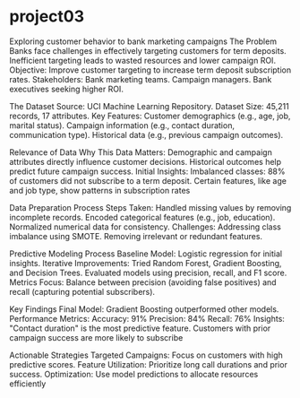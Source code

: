 # project03
Exploring customer behavior to bank marketing campaigns
 The Problem
Banks face challenges in effectively targeting customers for term deposits.
Inefficient targeting leads to wasted resources and lower campaign ROI.
Objective: Improve customer targeting to increase term deposit subscription rates.
Stakeholders:
Bank marketing teams.
Campaign managers.
Bank executives seeking higher ROI.

The Dataset
Source: UCI Machine Learning Repository.
Dataset Size: 45,211 records, 17 attributes.
Key Features:
Customer demographics (e.g., age, job, marital status).
Campaign information (e.g., contact duration, communication type).
Historical data (e.g., previous campaign outcomes).

Relevance of Data
Why This Data Matters:
Demographic and campaign attributes directly influence customer decisions.
Historical outcomes help predict future campaign success.
Initial Insights:
Imbalanced classes: 88% of customers did not subscribe to a term deposit.
Certain features, like age and job type, show patterns in subscription rates

Data Preparation Process
Steps Taken:
Handled missing values by removing incomplete records.
Encoded categorical features (e.g., job, education).
Normalized numerical data for consistency.
Challenges:
Addressing class imbalance using SMOTE.
Removing irrelevant or redundant features.

Predictive Modeling Process
Baseline Model: Logistic regression for initial insights.
Iterative Improvements:
Tried Random Forest, Gradient Boosting, and Decision Trees.
Evaluated models using precision, recall, and F1 score.
Metrics Focus: Balance between precision (avoiding false positives) and recall (capturing potential subscribers).

Key Findings
Final Model: Gradient Boosting outperformed other models.
Performance Metrics:
Accuracy: 91%
Precision: 84%
Recall: 76%
Insights:
"Contact duration" is the most predictive feature.
Customers with prior campaign success are more likely to subscribe

Actionable Strategies
Targeted Campaigns: Focus on customers with high predictive scores.
Feature Utilization: Prioritize long call durations and prior success.
Optimization: Use model predictions to allocate resources efficiently


